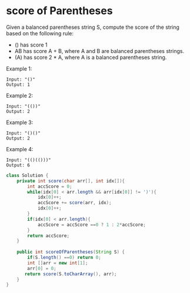 # score of Parentheses

Given a balanced parentheses string S, compute the score of the string based on the following rule:

* () has score 1
* AB has score A + B, where A and B are balanced parentheses strings.
* (A) has score 2 * A, where A is a balanced parentheses string.
 

Example 1:
```
Input: "()"
Output: 1
```
Example 2:
```
Input: "(())"
Output: 2
```
Example 3:
```
Input: "()()"
Output: 2
```
Example 4:
```
Input: "(()(()))"
Output: 6
```


```java
class Solution {
    private int score(char arr[], int idx[]){
        int accScore = 0;
        while(idx[0] < arr.length && arr[idx[0]] != ')'){
            idx[0]++;
            accScore += score(arr, idx);
            idx[0]++;
        }   
        if(idx[0] < arr.length){
            accScore = accScore ==0 ? 1 : 2*accScore;
        }
        return accScore;
    }
    
    public int scoreOfParentheses(String S) {
        if(S.length() ==0) return 0;
        int []arr = new int[1];
        arr[0] = 0;
       return score(S.toCharArray(), arr);
    }
}
```
